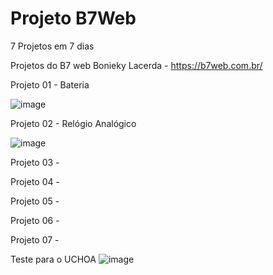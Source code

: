 # Projeto B7Web

7 Projetos em 7 dias 

Projetos do B7 web
Bonieky Lacerda - https://b7web.com.br/

Projeto 01 - Bateria

![image](https://user-images.githubusercontent.com/1613816/126882285-5c78ab1b-d37e-426c-9fa7-7413c6faeb74.png)


Projeto 02 - Relógio Analógico

![image](https://user-images.githubusercontent.com/1613816/126882290-cb5806ff-a84c-4450-9dcb-fd193c14c61c.png)

Projeto 03 - 

Projeto 04 - 

Projeto 05 - 

Projeto 06 - 

Projeto 07 - 

Teste para  o UCHOA 
![image](https://user-images.githubusercontent.com/1613816/127001167-79aa01f0-1b52-4d32-b034-d7d2cef39d63.png)

